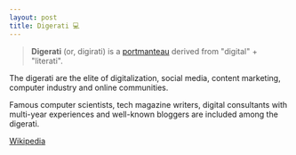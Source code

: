 ```yaml
---
layout: post
title: Digerati 💻
---
```


> **Digerati** (or, digirati) is a [portmanteau](https://en.wikipedia.org/wiki/Portmanteau) derived from "digital" + "literati".

The digerati are the elite of digitalization, social media, content marketing, computer industry and online communities.

Famous computer scientists, tech magazine writers, digital consultants with multi-year experiences and well-known bloggers are included among the digerati.

[Wikipedia](https://en.wikipedia.org/wiki/Digerati)
